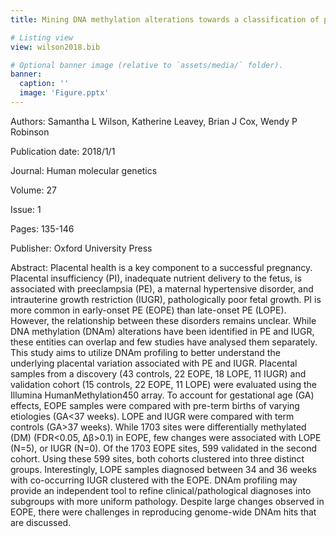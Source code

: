 ```yaml
---
title: Mining DNA methylation alterations towards a classification of placental pathologies

# Listing view
view: wilson2018.bib

# Optional banner image (relative to `assets/media/` folder).
banner:
  caption: ''
  image: 'Figure.pptx'
---
```


Authors: Samantha L Wilson, Katherine Leavey, Brian J Cox, Wendy P Robinson

Publication date: 2018/1/1

Journal: Human molecular genetics

Volume: 27

Issue: 1

Pages: 135-146

Publisher: Oxford University Press

Abstract: Placental health is a key component to a successful pregnancy. Placental insufficiency (PI), inadequate nutrient delivery to the fetus, is associated with preeclampsia (PE), a maternal hypertensive disorder, and intrauterine growth restriction (IUGR), pathologically poor fetal growth. PI is more common in early-onset PE (EOPE) than late-onset PE (LOPE). However, the relationship between these disorders remains unclear. While DNA methylation (DNAm) alterations have been identified in PE and IUGR, these entities can overlap and few studies have analysed them separately. This study aims to utilize DNAm profiling to better understand the underlying placental variation associated with PE and IUGR. Placental samples from a discovery (43 controls, 22 EOPE, 18 LOPE, 11 IUGR) and validation cohort (15 controls, 22 EOPE, 11 LOPE) were evaluated using the Illumina HumanMethylation450 array. To account for gestational age (GA) effects, EOPE samples were compared with pre-term births of varying etiologies (GA<37 weeks). LOPE and IUGR were compared with term controls (GA>37 weeks). While 1703 sites were differentially methylated (DM) (FDR<0.05, Δβ>0.1) in EOPE, few changes were associated with LOPE (N=5), or IUGR (N=0). Of the 1703 EOPE sites, 599 validated in the second cohort. Using these 599 sites, both cohorts clustered into three distinct groups. Interestingly, LOPE samples diagnosed between 34 and 36 weeks with co-occurring IUGR clustered with the EOPE. DNAm profiling may provide an independent tool to refine clinical/pathological diagnoses into subgroups with more uniform pathology. Despite large changes observed in EOPE, there were challenges in reproducing genome-wide DNAm hits that are discussed.